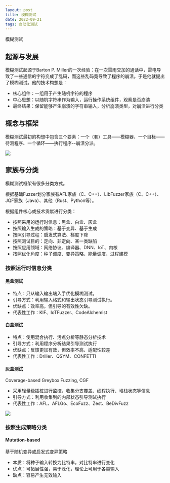```yaml
---
layout: post
title: 模糊测试
date: 2022-09-21
tags: 自动化测试
---
```


模糊测试

## 起源与发展

模糊测试起源于Barton P. Miller的一次经验：在一次雷雨交加的通话中，雷电导致了一些通信的字符变成了乱码，而这些乱码竟导致了程序的崩溃。于是他就提出了模糊测试。他的技术构想是：

- 核心组件：一组用于产生随机字符的程序
- 中心思想：以随机字符串作为输入，运行操作系统组件，观察是否崩溃
- 最终结果：保留能够产生崩溃的字符串输入，分析崩溃类型，对崩溃进行分类

## 概念与框架

模糊测试最初的构想中包含三个要素：一个（套）工具——模糊器、一个目标——待测程序、一个循环——执行程序--崩溃分派。

![](https://newtank1.github.io/assets/images/QQ截图20220923101426.png)

## 家族与分类

模糊测试框架有很多分类方式。

根据基础Fuzzer划分家族有AFL家族（C、C++）、LibFuzzer家族（C、C++）、JQF家族（Java）、其他（Rust、Python等）。

根据组件核心或技术贡献进行分类：

- 按照采用的运行时信息：黑盒、白盒、灰盒
- 按照输入生成的策略：基于变异、基于生成
- 按照引导过程：启发式算法、梯度下降
- 按照测试目的：定向、非定向、某一类缺陷
- 按照应用领域：网络协议、编译器、DNN、IoT、内核
- 按照优化角度：种子调度、变异策略、能量调度、过程建模

### 按照运行时信息分类

#### 黑盒测试

- 特点：只从输入输出端入手优化模糊测试。
- 引导方式：利用输入格式和输出状态引导测试执行。
- 优缺点：效率高，但引导的有效性欠缺。
- 代表性工作：KIF、IoTFuzzer、CodeAlchemist

#### 白盒测试

- 特点：使用混合执行、污点分析等静态分析技术
- 引导方式：利用程序分析结果引导测试执行
- 优缺点：反馈更加有效，但效率不高、适配性较差
- 代表性工作：Driller、QSYM、CONFETTI

#### 灰盒测试

Coverage-based Greybox Fuzzing, CGF

- 采用轻量级插桩进行监控，收集分支覆盖、线程执行、堆栈状态等信息
- 引导方式：利用收集到的内部状态引导测试执行
- 代表性工作：AFL、AFLGo、EcoFuzz、Zest、BeDivFuzz

![](https://newtank1.github.io/assets/images/QQ截图20220923103916.png)

### 按照生成策略分类

#### Mutation-based

基于随机变异或启发式变异策略

- 本质：将种子输入转换为比特串，对比特串进行变化
- 优点：可拓展性强，易于泛化，理论上可用于各类输入
- 缺点：容易产生无效输入